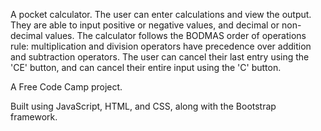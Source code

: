 A pocket calculator. The user can enter calculations and view the output. They are able to input positive or negative values, and decimal or non-decimal values. The calculator follows the BODMAS order of operations rule: multiplication and division operators have precedence over addition and subtraction operators. The user can cancel their last entry using the 'CE' button, and can cancel their entire input using the 'C' button.

A Free Code Camp project.

Built using JavaScript, HTML, and CSS, along with the Bootstrap framework.